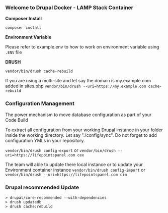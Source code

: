 ### Welcome to Drupal Docker - LAMP Stack Container

**Composer Install**

`composer install`


**Environment Variable**


Please refer to example.env to how to work on environment variable using `.ENV` file

**DRUSH**

`vendor/bin/drush cache-rebuild`

If you are using a multi-site and let say the domain is my.example.com added in sites.php
`vendor/bin/drush --uri=https://my.example.com cache-rebuild`


### Configuration Management

The power mechanism to move database configuration as part of your Code Build

To extract all configuration from your working Drupal instance in your folder inside the working directory. Let say "./config/sync". Do not forget to add configuration YMLs in your repository.

`vendor/bin/drush config-export`
or
`vendor/bin/drush --uri=https://lifepointspanel.com cex`

The team will able to update there local instance or to update your Environment  container instance
`vendor/bin/drush config-import`
or
`vendor/bin/drush --uri=https://lifepointspanel.com cim`


### Drupal recommended Update


```
> drupal/core-recommended --with-dependencies
> drush updatedb
> drush cache:rebuild
```
